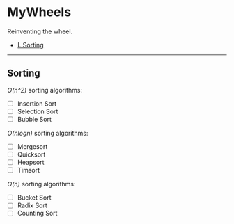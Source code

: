 # MyWheels
Reinventing the wheel.
- [I. Sorting](#1.-Sorting)

---
## Sorting
*O(n^2)* sorting algorithms:
- [ ] Insertion Sort
- [ ] Selection Sort
- [ ] Bubble Sort

*O(nlogn)* sorting algorithms:
- [ ] Mergesort
- [ ] Quicksort
- [ ] Heapsort
- [ ] Timsort

*O(n)* sorting algorithms:
- [ ] Bucket Sort
- [ ] Radix Sort
- [ ] Counting Sort
